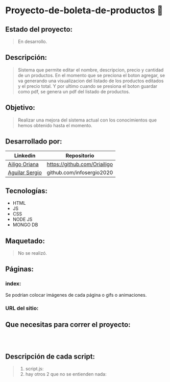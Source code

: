 # Proyecto-de-boleta-de-productos 💚
## Estado del proyecto:
> En desarrollo.
## Descripción:
> Sistema que permite editar el nombre, descripcion, precio y cantidad de un productos. En el momento que se preciona el boton agregar, se va generando una visualizacion del listado de los productos editados y el precio total. Y por ultimo cuando se presiona el boton guardar como pdf, se genera un pdf del listado de productos.
## Objetivo: 
> Realizar una mejora del sistema actual con los conocimientos que hemos obtenido hasta el momento.
## Desarrollado por:
| Linkedin | Repositorio |
| -------  | ------- |
| [Ailigo Oriana](linkedin.com/in/oriana-ailigo) | https://github.com/Oriailigo |
| [Aguilar Sergio](linkedin.com/in/sergioaguilarsoria) | github.com/infosergio2020 |
## Tecnologías:
* HTML
* JS
* CSS
* NODE JS
* MONGO DB
## Maquetado:
> No se realizó.
## Páginas:
### index:
 Se podrían colocar imágenes de cada página o gifs o animaciones.
### URL del sitio:
## Que necesitas para correr el proyecto:
```(librerías, modo de instalación).



```
## Descripción de cada script:
> 1) script.js: 
> 2) hay otros 2 que no se entienden nada:
